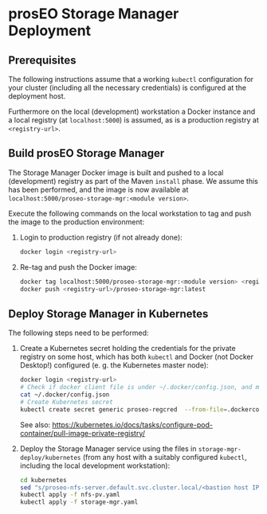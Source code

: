 prosEO Storage Manager Deployment
=================================

## Prerequisites

The following instructions assume that a working `kubectl` configuration for your cluster (including all the necessary credentials)
is configured at the deployment host.

Furthermore on the local (development) workstation a Docker instance and a local registry (at `localhost:5000`) is assumed,
as is a production registry at `<registry-url>`.


## Build prosEO Storage Manager

The Storage Manager Docker image is built and pushed to a local (development) registry as part of the Maven `install` phase.
We assume this has been performed, and the image is now available at `localhost:5000/proseo-storage-mgr:<module version>`.

Execute the following commands on the local workstation to tag and push the image to the production environment: 
1. Login to production registry (if not already done):
   ```sh
   docker login <registry-url>
   ```
2. Re-tag and push the Docker image:
   ```sh
   docker tag localhost:5000/proseo-storage-mgr:<module version> <registry-url>/proseo-storage-mgr:latest
   docker push <registry-url>/proseo-storage-mgr:latest
   ```

## Deploy Storage Manager in Kubernetes

The following steps need to be performed:

1. Create a Kubernetes secret holding the credentials for the private registry on some host, which has both `kubectl` and Docker
   (not Docker Desktop!) configured (e. g. the Kubernetes master node):
   ```sh
   docker login <registry-url>
   # Check if docker client file is under ~/.docker/config.json, and make sure it actually contains the desired credentials
   cat ~/.docker/config.json
   # Create Kubernetes secret
   kubectl create secret generic proseo-regcred  --from-file=.dockerconfigjson=$HOME/.docker/config.json --type=kubernetes.io/dockerconfigjson
   ```
   See also: <https://kubernetes.io/docs/tasks/configure-pod-container/pull-image-private-registry/>

2. Deploy the Storage Manager service using the files in `storage-mgr-deploy/kubernetes` (from any host with a suitably configured
   `kubectl`, including the local development workstation):
   ```sh
   cd kubernetes
   sed "s/proseo-nfs-server.default.svc.cluster.local/<bastion host IP>/" <nfs-pv.yaml.template >nfs-pv.yaml
   kubectl apply -f nfs-pv.yaml
   kubectl apply -f storage-mgr.yaml
   ```
    
    